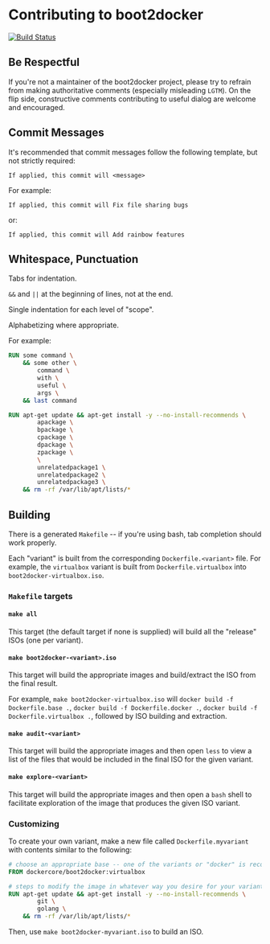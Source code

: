 # Contributing to boot2docker

[![Build Status](https://travis-ci.org/docker/boot2docker.svg)](https://travis-ci.org/docker/boot2docker)

## Be Respectful

If you're not a maintainer of the boot2docker project, please try to refrain from making authoritative comments (especially misleading `LGTM`).  On the flip side, constructive comments contributing to useful dialog are welcome and encouraged.

## Commit Messages

It's recommended that commit messages follow the following template, but not strictly required:

	If applied, this commit will <message>

For example:

	If applied, this commit will Fix file sharing bugs

or:

	If applied, this commit will Add rainbow features

## Whitespace, Punctuation

Tabs for indentation.

`&&` and `||` at the beginning of lines, not at the end.

Single indentation for each level of "scope".

Alphabetizing where appropriate.

For example:

```Dockerfile
RUN some command \
	&& some other \
		command \
		with \
		useful \
		args \
	&& last command

RUN apt-get update && apt-get install -y --no-install-recommends \
		apackage \
		bpackage \
		cpackage \
		dpackage \
		zpackage \
		\
		unrelatedpackage1 \
		unrelatedpackage2 \
		unrelatedpackage3 \
	&& rm -rf /var/lib/apt/lists/*
```

## Building

There is a generated `Makefile` -- if you're using bash, tab completion should work properly.

Each "variant" is built from the corresponding `Dockerfile.<variant>` file.  For example, the `virtualbox` variant is built from `Dockerfile.virtualbox` into `boot2docker-virtualbox.iso`.

### `Makefile` targets

#### `make all`

This target (the default target if none is supplied) will build all the "release" ISOs (one per variant).

#### `make boot2docker-<variant>.iso`

This target will build the appropriate images and build/extract the ISO from the final result.

For example, `make boot2docker-virtualbox.iso` will `docker build -f Dockerfile.base .`, `docker build -f Dockerfile.docker .`, `docker build -f Dockerfile.virtualbox .`, followed by ISO building and extraction.

#### `make audit-<variant>`

This target will build the appropriate images and then open `less` to view a list of the files that would be included in the final ISO for the given variant.

#### `make explore-<variant>`

This target will build the appropriate images and then open a `bash` shell to facilitate exploration of the image that produces the given ISO variant.

### Customizing

To create your own variant, make a new file called `Dockerfile.myvariant` with contents similar to the following:

```Dockerfile
# choose an appropriate base -- one of the variants or "docker" is recommended
FROM dockercore/boot2docker:virtualbox

# steps to modify the image in whatever way you desire for your variant
RUN apt-get update && apt-get install -y --no-install-recommends \
		git \
		golang \
	&& rm -rf /var/lib/apt/lists/*
```

Then, use `make boot2docker-myvariant.iso` to build an ISO.
